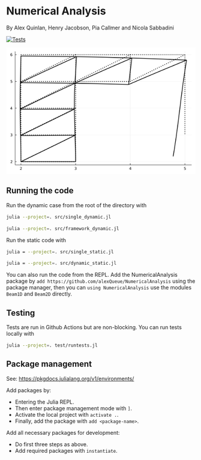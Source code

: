 # Numerical Analysis

By Alex Quinlan, Henry Jacobson, Pia Callmer and Nicola Sabbadini

[![Tests](https://github.com/alexQueue/NumericalAnalysis/actions/workflows/test.yml/badge.svg?branch=main)](https://github.com/alexQueue/NumericalAnalysis/actions/workflows/test.yml)

![Latest beam animation](/img/framework_dynamic.gif)

## Running the code
Run the dynamic case from the root of the directory with
```bash
julia --project=. src/single_dynamic.jl
```
```bash
julia --project=. src/framework_dynamic.jl
```
Run the static code with
```bash
julia = --project=. src/single_static.jl
```
```bash
julia = --project=. src/dynamic_static.jl
```
You can also run the code from the REPL. Add the NumericalAnalysis package by `add https://github.com/alexQueue/NumericalAnalysis` using the package manager, then
you can `using NumericalAnalysis` use the modules `Beam1D` and `Beam2D` directly.
## Testing

Tests are run in Github Actions but are non-blocking. You can run tests locally with
```bash
julia --project=. test/runtests.jl
````

## Package management

See: https://pkgdocs.julialang.org/v1/environments/

Add packages by:
* Entering the Julia REPL.
* Then enter package management mode with `]`.
* Activate the local project with `activate .`.
* Finally, add the package with `add <package-name>`.

Add all necessary packages for development:
* Do first three steps as above.
* Add required packages with `instantiate`.
